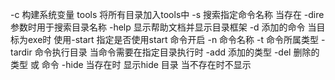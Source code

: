 -c 构建系统变量 tools 将所有目录加入tools中
-s 搜索指定命令名称  当存在 -dire 参数时用于搜索目录名称 
-help 显示帮助文档并显示目录框架
-d 添加的命令 当目标为exe时 使用-start 指定是否使用start 命令开启
-n 命令名称
-t 命令所属类型
-tardir 命令执行目录 当命令需要在指定目录执行时
-add 添加的类型
-del 删除的类型 或 命令
-hide 当存在时 显示hide 目录 当不存在时不显示
